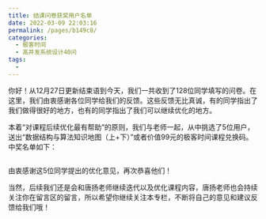```yaml
---
title: 结课问卷获奖用户名单
date: 2022-03-09 22:03:16
permalink: /pages/b149c8/
categories:
  - 极客时间
  - 高并发系统设计40问
tags:
  - 
---
```

<p>你好！从12月27日更新结束语到今天，我们一共收到了128位同学填写的问卷。在这里，我们由衷感谢各位同学给我们的反馈。这些反馈无比真诚，有的同学指出了我们做得很好的地方，也有的同学指出了我们可以继续优化的地方。</p><p>本着“对课程后续优化最有帮助”的原则，我们与老师一起，从中挑选了5位用户，送出“数据结构与算法知识地图（上+下）”或者价值99元的极客时间课程兑换码。中奖名单如下：</p><p><img src="https://static001.geekbang.org/resource/image/9d/af/9d63ac8d81d39ac90e1c020e1cb39daf.jpg" alt=""></p><p>由衷感谢这5位同学提出的优化意见，再次恭喜他们！</p><p>当然，后续我们还是会和唐扬老师继续迭代以及优化课程内容，唐扬老师也会持续关注你在留言区的留言，所以希望你继续关注本专栏，不断将自己的意见和建议反馈给我们哦！</p><!-- [[[read_end]]] -->